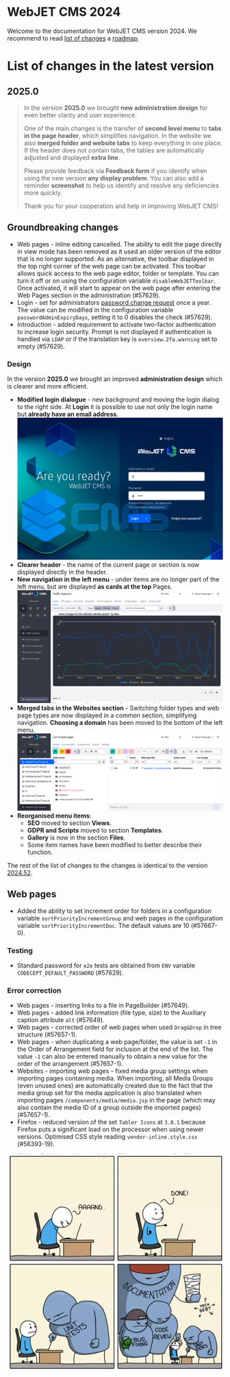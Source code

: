 # WebJET CMS 2024

Welcome to the documentation for WebJET CMS version 2024. We recommend to read [list of changes](CHANGELOG-2024.md) a [roadmap](ROADMAP.md).

# List of changes in the latest version

## 2025.0

> In the version **2025.0** we brought **new administration design** for even better clarity and user experience.
>
> One of the main changes is the transfer of **second level menu** to **tabs in the page header**, which simplifies navigation. In the website we also **merged folder and website tabs** to keep everything in one place. If the header does not contain tabs, the tables are automatically adjusted and displayed **extra line**.
>
> Please provide feedback via **Feedback form** if you identify when using the new version **any display problem**. You can also add a reminder **screenshot** to help us identify and resolve any deficiencies more quickly.
>
> Thank you for your cooperation and help in improving WebJET CMS!

## Groundbreaking changes

- Web pages - inline editing cancelled. The ability to edit the page directly in view mode has been removed as it used an older version of the editor that is no longer supported. As an alternative, the toolbar displayed in the top right corner of the web page can be activated. This toolbar allows quick access to the web page editor, folder or template. You can turn it off or on using the configuration variable `disableWebJETToolbar`. Once activated, it will start to appear on the web page after entering the Web Pages section in the administration (#57629).
- Login - set for administrators [password change request](sysadmin/pentests/README.md#password-rules) once a year. The value can be modified in the configuration variable `passwordAdminExpiryDays`, setting it to 0 disables the check (#57629).
- Introduction - added requirement to activate two-factor authentication to increase login security. Prompt is not displayed if authentication is handled via `LDAP` or if the translation key is `overview.2fa.warning` set to empty (#57629).

### Design

In the version **2025.0** we brought an improved **administration design** which is clearer and more efficient.

- **Modified login dialogue** - new background and moving the login dialog to the right side. At **Login** it is possible to use not only the login name but **already have an email address**. ![](redactor/admin/logon.png)
- **Clearer header** - the name of the current page or section is now displayed directly in the header.
- **New navigation in the left menu** - under items are no longer part of the left menu, but are displayed **as cards at the top** Pages. ![](redactor/admin/welcome.png)
- **Merged tabs in the Websites section** - Switching folder types and web page types are now displayed in a common section, simplifying navigation. **Choosing a domain** has been moved to the bottom of the left menu. ![](redactor/webpages/domain-select.png)
- **Reorganised menu items**:
  - **SEO** moved to section **Views**.
  - **GDPR and Scripts** moved to section **Templates**.
  - **Gallery** is now in the section **Files**.
  - Some item names have been modified to better describe their function.

The rest of the list of changes to the changes is identical to the version [2024.52](CHANGELOG-2024.md).

## Web pages

- Added the ability to set increment order for folders in a configuration variable `sortPriorityIncrementGroup` and web pages in the configuration variable `sortPriorityIncrementDoc`. The default values are 10 (#57667-0).

### Testing

- Standard password for `e2e` tests are obtained from `ENV` variable `CODECEPT_DEFAULT_PASSWORD` (#57629).

### Error correction

- Web pages - inserting links to a file in PageBuilder (#57649).
- Web pages - added link information (file type, size) to the Auxiliary caption attribute `alt` (#57649).
- Web pages - corrected order of web pages when used `Drag&Drop` in tree structure (#57657-1).
- Web pages - when duplicating a web page/folder, the value is set `-1` in the Order of Arrangement field for inclusion at the end of the list. The value `-1` can also be entered manually to obtain a new value for the order of the arrangement (#57657-1).
- Websites - importing web pages - fixed media group settings when importing pages containing media. When importing, all Media Groups (even unused ones) are automatically created due to the fact that the media group set for the media application is also translated when importing pages `/components/media/media.jsp` in the page (which may also contain the media ID of a group outside the imported pages) (#57657-1).
- Firefox - reduced version of the set `Tabler Icons` at `3.0.1` because Firefox puts a significant load on the processor when using newer versions. Optimised CSS style reading `vendor-inline.style.css` (#56393-19).

![meme](_media/meme/2025-0.jpg ":no-zoom")
